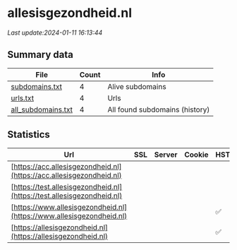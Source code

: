 # allesisgezondheid.nl
*Last update:2024-01-11 16:13:44*
## Summary data
| File       | Count | Info |
|------------|-------|------|
|[subdomains.txt](/data/allesisgezondheid/subdomains.txt)|4|Alive subdomains|
|[urls.txt](/data/allesisgezondheid/urls.txt)|4|Urls|
|[all_subdomains.txt](/data/allesisgezondheid/all_subdomains.txt)|4|All found subdomains (history)|
## Statistics
| Url | SSL | Server | Cookie | HSTS | CSP | XFO | XXP | RP | Tech |
|------------|-------|------|------|------|------|------|------|------|------|
|[https://acc.allesisgezondheid.nl](https://acc.allesisgezondheid.nl)| | | | | | | |:white_check_mark: |HSTS Varnish:6.2|
|[https://test.allesisgezondheid.nl](https://test.allesisgezondheid.nl)| | | | | | | |:white_check_mark: |HSTS Varnish:6.2|
|[https://www.allesisgezondheid.nl](https://www.allesisgezondheid.nl)| | | |:white_check_mark: | | |:white_check_mark: |:white_check_mark: |:white_check_mark: |HSTS MySQL PHP Varni...|
|[https://allesisgezondheid.nl](https://allesisgezondheid.nl)| | | |:white_check_mark: | | |:white_check_mark: |:white_check_mark: |:white_check_mark: |HSTS Varnish:6.2|
